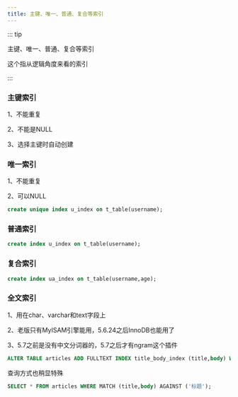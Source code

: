 ```yaml
---
title: 主键、唯一、普通、复合等索引
---
```


::: tip

主键、唯一、普通、复合等索引

这个指从逻辑角度来看的索引

:::

### 主键索引
1、不能重复

2、不能是NULL

3、选择主键时自动创建


### 唯一索引

1、不能重复

2、可以NULL

``` sql
create unique index u_index on t_table(username);
```

### 普通索引
``` sql
create index u_index on t_table(username);
```
### 复合索引
``` sql
create index ua_index on t_table(username,age);
```

### 全文索引

1、用在char、varchar和text字段上

2、老版只有MyISAM引擎能用，5.6.24之后InnoDB也能用了

3、5.7之前是没有中文分词器的，5.7之后才有ngram这个插件


``` sql
ALTER TABLE articles ADD FULLTEXT INDEX title_body_index (title,body) WITH PARSER ngram;
```
查询方式也稍显特殊
``` sql
SELECT * FROM articles WHERE MATCH (title,body) AGAINST ('标题');
```
